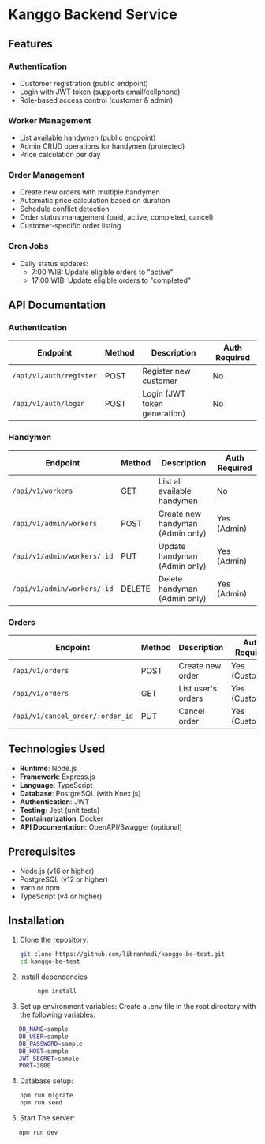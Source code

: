 # Kanggo Backend Service

## Features

### Authentication
- Customer registration (public endpoint)
- Login with JWT token (supports email/cellphone)
- Role-based access control (customer & admin)

### Worker Management
- List available handymen (public endpoint)
- Admin CRUD operations for handymen (protected)
- Price calculation per day

### Order Management
- Create new orders with multiple handymen
- Automatic price calculation based on duration
- Schedule conflict detection
- Order status management (paid, active, completed, cancel)
- Customer-specific order listing

### Cron Jobs
- Daily status updates:
  - 7:00 WIB: Update eligible orders to "active"
  - 17:00 WIB: Update eligible orders to "completed"

## API Documentation

### Authentication
| Endpoint       | Method | Description                  | Auth Required |
|----------------|--------|------------------------------|---------------|
| `/api/v1/auth/register` | POST   | Register new customer        | No            |
| `/api/v1/auth/login`    | POST   | Login (JWT token generation) | No            |

### Handymen
| Endpoint                 | Method | Description                          | Auth Required |
|--------------------------|--------|--------------------------------------|---------------|
| `/api/v1/workers`        | GET    | List all available handymen         | No            |
| `/api/v1/admin/workers`  | POST   | Create new handyman (Admin only)     | Yes (Admin)   |
| `/api/v1/admin/workers/:id` | PUT    | Update handyman (Admin only)        | Yes (Admin)   |
| `/api/v1/admin/workers/:id` | DELETE | Delete handyman (Admin only)        | Yes (Admin)   |

### Orders
| Endpoint                 | Method | Description                          | Auth Required |
|--------------------------|--------|--------------------------------------|---------------|
| `/api/v1/orders`         | POST   | Create new order                    | Yes (Customer)|
| `/api/v1/orders`         | GET    | List user's orders                  | Yes (Customer)|
| `/api/v1/cancel_order/:order_id` | PUT | Cancel order              | Yes (Customer)|

## Technologies Used

- **Runtime**: Node.js
- **Framework**: Express.js
- **Language**: TypeScript
- **Database**: PostgreSQL (with Knex.js)
- **Authentication**: JWT
- **Testing**: Jest (unit tests)
- **Containerization**: Docker
- **API Documentation**: OpenAPI/Swagger (optional)

## Prerequisites

- Node.js (v16 or higher)
- PostgreSQL (v12 or higher)
- Yarn or npm
- TypeScript (v4 or higher)

## Installation

1. Clone the repository:
   ```bash
   git clone https://github.com/libranhadi/kanggo-be-test.git
   cd kanggo-be-test
   ```
2. Install dependencies
   ```bash
        npm install
    ```

3. Set up environment variables:
Create a .env file in the root directory with the following variables:
 ```bash
    DB_NAME=sample
    DB_USER=sample
    DB_PASSWORD=sample
    DB_HOST=sample
    JWT_SECRET=sample
    PORT=3000
 ```

4. Database setup:
    ```bash
    npm run migrate
    npm run seed
    ```

5. Start The server:
```bash
   npm run dev
```